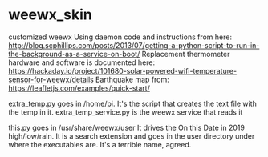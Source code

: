 # weewx_skin
customized weewx
Using daemon code and instructions from here: http://blog.scphillips.com/posts/2013/07/getting-a-python-script-to-run-in-the-background-as-a-service-on-boot/
Replacement thermometer hardware and software is documented here: https://hackaday.io/project/101680-solar-powered-wifi-temperature-sensor-for-weewx/details
Earthquake map from: https://leafletjs.com/examples/quick-start/

extra_temp.py goes in /home/pi. It's the script that creates the text file with the temp in it.
extra_temp_service.py is the weewx service that reads it

this.py goes in /usr/share/weewx/user
It drives the On this Date in 2019 high/low/rain. It is a search extension and goes in the user directory under where the executables are. It's a terrible name, agreed.
